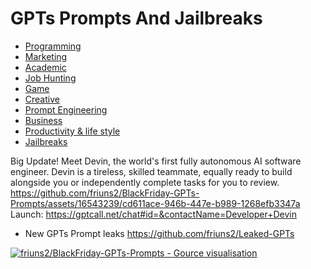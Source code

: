 # GPTs Prompts And Jailbreaks

- [Programming](./Programming.md)
- [Marketing](./Marketing.md)
- [Academic](./Academic.md)
- [Job Hunting](./Job-Hunting.md)
- [Game](./Game.md)
- [Creative](./Creative.md)
- [Prompt Engineering](./Prompt-Engineering.md)
- [Business](./Business.md)
- [Productivity & life style](./Productivity-&-life-style.md)
- [Jailbreaks](./Jailbreaks.md)

Big Update!
Meet Devin, the world's first fully autonomous AI software engineer. Devin is a tireless, skilled teammate, equally ready to build alongside you or independently complete tasks for you to review.
https://github.com/friuns2/BlackFriday-GPTs-Prompts/assets/16543239/cd611ace-946b-447e-b989-1268efb3347a
Launch: https://gptcall.net/chat#id=&contactName=Developer+Devin

- New GPTs Prompt leaks https://github.com/friuns2/Leaked-GPTs

[![friuns2/BlackFriday-GPTs-Prompts - Gource visualisation](https://img.youtube.com/vi/guTk7F7G5Xg/0.jpg)](https://www.youtube.com/watch?v=guTk7F7G5Xg)
